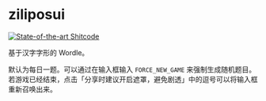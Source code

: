 # ziliposui
[![State-of-the-art Shitcode](https://img.shields.io/static/v1?label=State-of-the-art&message=Shitcode&color=7B5804)](https://github.com/trekhleb/state-of-the-art-shitcode)

基于汉字字形的 Wordle。

默认为每日一题。可以通过在输入框输入 `FORCE_NEW_GAME` 来强制生成随机题目。若游戏已经结束，点击「分享时建议开启遮罩，避免剧透」中的逗号可以将输入框重新召唤出来。
